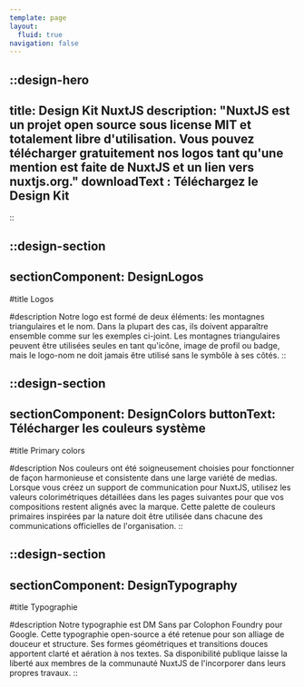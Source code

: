 ```yaml
---
template: page
layout:
  fluid: true
navigation: false
---
```

::design-hero
---
title: Design Kit NuxtJS
description: "NuxtJS est un projet open source sous license MIT et totalement libre d'utilisation.
Vous pouvez télécharger gratuitement nos logos tant qu'une mention est faite de NuxtJS et un lien vers nuxtjs.org."
downloadText : Téléchargez le Design Kit
---
::

::design-section
---
sectionComponent: DesignLogos
---

#title
Logos

#description
Notre logo est formé de deux éléments: les montagnes triangulaires et le nom. Dans la plupart des cas, ils doivent apparaître ensemble comme sur les exemples ci-joint. Les montagnes triangulaires peuvent être utilisées seules en tant qu'icône, image de profil ou badge, mais le logo-nom ne doit jamais être utilisé sans le symbôle à ses côtés.
::

::design-section
---
sectionComponent: DesignColors
buttonText: Télécharger les couleurs système
---

#title
Primary colors

#description
Nos couleurs ont été soigneusement choisies pour fonctionner de façon harmonieuse et consistente dans une large variété de medias. Lorsque vous créez un support de communication pour NuxtJS, utilisez les valeurs colorimétriques détaillées dans les pages suivantes pour que vos compositions restent alignés avec la marque. Cette palette de couleurs primaires inspirées par la nature doit être utilisée dans chacune des communications officielles de l'organisation.
::

::design-section
---
sectionComponent: DesignTypography
---
#title
Typographie

#description
Notre typographie est DM Sans par Colophon Foundry pour Google. Cette typographie open-source a été retenue pour son alliage de douceur et structure. Ses formes géométriques et transitions douces apportent clarté et aération à nos textes.
Sa disponibilité publique laisse la liberté aux membres de la communauté NuxtJS de l'incorporer dans leurs propres travaux.
::
